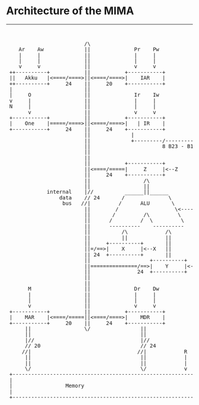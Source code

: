 Architecture of the MIMA
===
---

<pre style="line-height: 110%;">


                         /\
    Ar    Aw             ||              Pr    Pw  
    |     |              ||              |     |   
    |     |              ||              |     |   
    v     v              ||              v     v   
 ++----------+           ||           +-----------+
 ||   Akku   |&lt;====/====&gt;||&lt;====/====&gt;|    IAR    |               +-----+
 ++----------+     24    ||     20    +-----------+               |     |
 |                       ||                                       | clk |
 |     O                 ||              Ir    Iw                 |     |
 v     |                 ||              |     |                  +-----+
 N     |                 ||              |     |                     |
       v                 ||              v     v                     v
 +-----------+           ||           +-----------+           +-------------+
 |    One    |=====/====&gt;||&lt;====/====&gt;|   | IR    |           |             |
 +-----------+     24    ||     24    +-----------+           |   Control   |
                         ||             |                     |             |
                         ||             +---------/----------&gt;|     Unit    |
                         ||                       8 B23 - B16 |             |
                         ||                                   |      CU     |
                         ||                                   |             |
                         ||           +-----------+           +-------------+
                         ||&lt;====/=====|     Z     |&lt;--Z              |
                         ||     24    +-----------+                  | C2 - C0
                         ||                 /\                       |
                         ||                 ||                       /3
             internal    |//          ______||______                 |
                 data    // 24       /              \                |
                  bus   //|         /      ALU       \               |
                         ||        /                  \&lt;-------------+
                         ||       /         /\         \
                         ||      /         /  \         \
                         ||      ----------    ----------   
                         ||          /\            /\ 
                         ||          ||            ||
                         ||     +----------+       ||
                         ||=/==&gt;|    X     |&lt;--X   ||
                         || 24  +----------+       ||
                         ||                   +----------+ 
                         ||===============/==&gt;|    Y     |&lt;--Y
                         ||               24  +----------+
                         ||
                         ||
       M                 ||              Dr    Dw  
       |                 ||              |     |   
       |                 ||              |     |   
       v                 ||              v     v   
 +-----------+           ||           +-----------+
 |    MAR    |&lt;====/=====||&lt;====/====&gt;|    MDR    |
 +-----------+     20    ||     24    +-----------+ 
      ||                 \/                || 
      ||                                   || 
      |//                                  |//
      // 20                                // 24
     //|                                  //|            R     W
      ||                                   ||            |     |
      ||                                   ||            |     |
      \/                                   \/            v     v
 +--------------------------------------------------------------------------+
 |                                                                          |
 |                 Memory                                                   |
 |                                                                          |
 +--------------------------------------------------------------------------+

 </pre>
